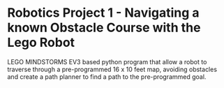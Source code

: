 # Robotics Project 1 - Navigating a known Obstacle Course with the Lego Robot
LEGO MINDSTORMS EV3 based python program that allow a robot to traverse through a pre-programmed 16 x 10 feet map, avoiding obstacles and create a path planner to find a path to the pre-programmed goal.
